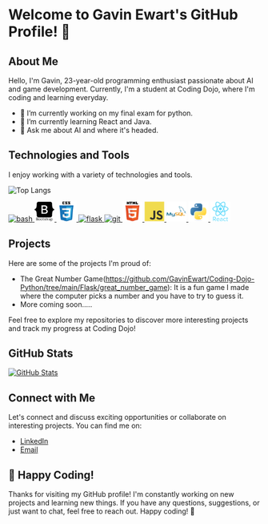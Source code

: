 # Welcome to Gavin Ewart's GitHub Profile! 👋

## About Me

Hello, I'm Gavin, 23-year-old programming enthusiast passionate about AI and game development. Currently, I'm a student at Coding Dojo, where I'm coding and learning everyday.

- 🔭 I’m currently working on my final exam for python.
- 🌱 I’m currently learning React and Java.
- 💬 Ask me about AI and where it's headed.

## Technologies and Tools

I enjoy working with a variety of technologies and tools.

![Top Langs](https://github-readme-stats.vercel.app/api/top-langs/?username=GavinEwart&theme=tokyonight)


<p align="left"> <a href="https://www.gnu.org/software/bash/" target="_blank" rel="noreferrer"> <img src="https://www.vectorlogo.zone/logos/gnu_bash/gnu_bash-icon.svg" alt="bash" width="40" height="40"/> </a> <a href="https://getbootstrap.com" target="_blank" rel="noreferrer"> <img src="https://raw.githubusercontent.com/devicons/devicon/master/icons/bootstrap/bootstrap-plain-wordmark.svg" alt="bootstrap" width="40" height="40"/> </a> <a href="https://www.w3schools.com/css/" target="_blank" rel="noreferrer"> <img src="https://raw.githubusercontent.com/devicons/devicon/master/icons/css3/css3-original-wordmark.svg" alt="css3" width="40" height="40"/> </a> <a href="https://flask.palletsprojects.com/" target="_blank" rel="noreferrer"> <img src="https://www.vectorlogo.zone/logos/pocoo_flask/pocoo_flask-icon.svg" alt="flask" width="40" height="40"/> </a> <a href="https://git-scm.com/" target="_blank" rel="noreferrer"> <img src="https://www.vectorlogo.zone/logos/git-scm/git-scm-icon.svg" alt="git" width="40" height="40"/> </a> <a href="https://www.w3.org/html/" target="_blank" rel="noreferrer"> <img src="https://raw.githubusercontent.com/devicons/devicon/master/icons/html5/html5-original-wordmark.svg" alt="html5" width="40" height="40"/> </a> <a href="https://developer.mozilla.org/en-US/docs/Web/JavaScript" target="_blank" rel="noreferrer"> <img src="https://raw.githubusercontent.com/devicons/devicon/master/icons/javascript/javascript-original.svg" alt="javascript" width="40" height="40"/> </a> <a href="https://www.mysql.com/" target="_blank" rel="noreferrer"> <img src="https://raw.githubusercontent.com/devicons/devicon/master/icons/mysql/mysql-original-wordmark.svg" alt="mysql" width="40" height="40"/> </a> <a href="https://www.python.org" target="_blank" rel="noreferrer"> <img src="https://raw.githubusercontent.com/devicons/devicon/master/icons/python/python-original.svg" alt="python" width="40" height="40"/> </a> <a href="https://reactjs.org/" target="_blank" rel="noreferrer"> <img src="https://raw.githubusercontent.com/devicons/devicon/master/icons/react/react-original-wordmark.svg" alt="react" width="40" height="40"/> </a> </p>

## Projects

Here are some of the projects I'm proud of:

- The Great Number Game(https://github.com/GavinEwart/Coding-Dojo-Python/tree/main/Flask/great_number_game): It is a fun game I made where the computer picks a number and you have to try to guess it.
- More coming soon.....

Feel free to explore my repositories to discover more interesting projects and track my progress at Coding Dojo!

## GitHub Stats

[![GitHub Stats](https://github-readme-stats.vercel.app/api?username=GavinEwart&show_icons=true&theme=dark)](https://github.com/GavinEwart/github-readme-stats)

## Connect with Me

Let's connect and discuss exciting opportunities or collaborate on interesting projects. You can find me on:

- [LinkedIn](https://www.linkedin.com/in/GavinEwart)
- [Email](ggewart00@gmail.com)

## 🚀 Happy Coding!

Thanks for visiting my GitHub profile! I'm constantly working on new projects and learning new things. If you have any questions, suggestions, or just want to chat, feel free to reach out. Happy coding! 🚀

